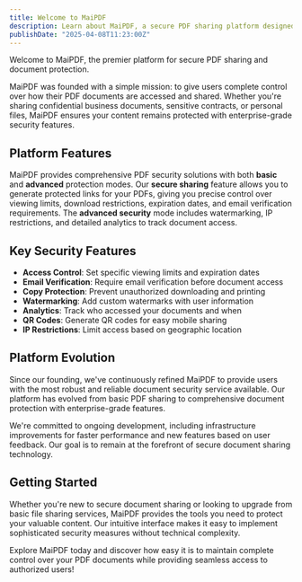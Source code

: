 ```yaml
---
title: Welcome to MaiPDF
description: Learn about MaiPDF, a secure PDF sharing platform designed for professional document protection and controlled access.
publishDate: "2025-04-08T11:23:00Z"
---
```


Welcome to MaiPDF, the premier platform for secure PDF sharing and document protection.

MaiPDF was founded with a simple mission: to give users complete control over how their PDF documents are accessed and shared. Whether you're sharing confidential business documents, sensitive contracts, or personal files, MaiPDF ensures your content remains protected with enterprise-grade security features.

## Platform Features

MaiPDF provides comprehensive PDF security solutions with both **basic** and **advanced** protection modes. Our **secure sharing** feature allows you to generate protected links for your PDFs, giving you precise control over viewing limits, download restrictions, expiration dates, and email verification requirements. The **advanced security** mode includes watermarking, IP restrictions, and detailed analytics to track document access.

## Key Security Features

- **Access Control**: Set specific viewing limits and expiration dates
- **Email Verification**: Require email verification before document access
- **Copy Protection**: Prevent unauthorized downloading and printing
- **Watermarking**: Add custom watermarks with user information
- **Analytics**: Track who accessed your documents and when
- **QR Codes**: Generate QR codes for easy mobile sharing
- **IP Restrictions**: Limit access based on geographic location

## Platform Evolution

Since our founding, we've continuously refined MaiPDF to provide users with the most robust and reliable document security service available. Our platform has evolved from basic PDF sharing to comprehensive document protection with enterprise-grade features.

We're committed to ongoing development, including infrastructure improvements for faster performance and new features based on user feedback. Our goal is to remain at the forefront of secure document sharing technology.

## Getting Started

Whether you're new to secure document sharing or looking to upgrade from basic file sharing services, MaiPDF provides the tools you need to protect your valuable content. Our intuitive interface makes it easy to implement sophisticated security measures without technical complexity.

Explore MaiPDF today and discover how easy it is to maintain complete control over your PDF documents while providing seamless access to authorized users!
